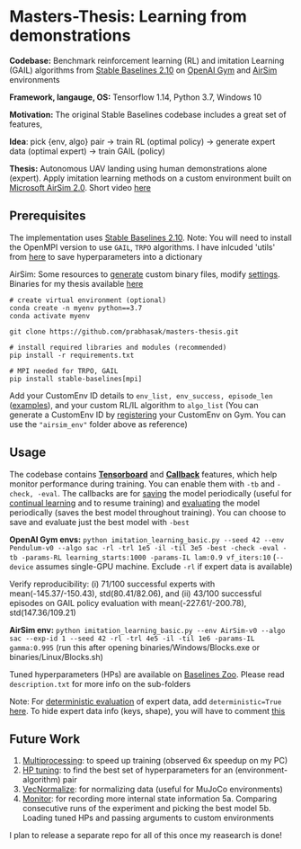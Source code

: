 Masters-Thesis: Learning from demonstrations
==========================
**Codebase:** Benchmark reinforcement learning (RL) and imitation Learning (GAIL) algorithms from [Stable Baselines 2.10](https://stable-baselines.readthedocs.io/en/master/index.html) on [OpenAI Gym](https://gym.openai.com/) and [AirSim](https://microsoft.github.io/AirSim/) environments

**Framework, langauge, OS:** Tensorflow 1.14, Python 3.7, Windows 10

**Motivation:** The original Stable Baselines codebase includes a great set of features, 

**Idea**: pick {env, algo} pair -> train RL (optimal policy) -> generate expert data (optimal expert) -> train GAIL (policy)

**Thesis:** Autonomous UAV landing using human demonstrations alone (expert). Apply imitation learning methods on a custom environment built on [Microsoft AirSim 2.0](https://microsoft.github.io/AirSim/). Short video [here](https://www.youtube.com/watch?v=oj4y8GOq4gk&feature=youtu.be)

Prerequisites
-------------
The implementation uses [Stable Baselines 2.10](https://stable-baselines.readthedocs.io/en/master/guide/install.html). Note: You will need to install the OpenMPI version to use ``GAIL``, ``TRPO`` algorithms. I have inlcuded 'utils' from [here](https://github.com/araffin/rl-baselines-zoo) to save hyperparameters into a dictionary

AirSim: Some resources to [generate](https://microsoft.github.io/AirSim/build_windows/) custom binary files, modify [settings](https://microsoft.github.io/AirSim/settings/). Binaries for my thesis available [here](https://drive.google.com/drive/folders/1PFYkOlqb0DLcVoSsaSNGZVJif1VGeGuK?usp=sharing)

```
# create virtual environment (optional)
conda create -n myenv python==3.7
conda activate myenv

git clone https://github.com/prabhasak/masters-thesis.git

# install required libraries and modules (recommended)
pip install -r requirements.txt

# MPI needed for TRPO, GAIL
pip install stable-baselines[mpi]
```

Add your CustomEnv ID details to ``env_list, env_success, episode_len`` ([examples](https://github.com/openai/gym/blob/master/gym/envs/__init__.py)), and your custom RL/IL algorithm to ``algo_list`` (You can generate a CustomEnv ID by [registering](https://medium.com/@apoddar573/making-your-own-custom-environment-in-gym-c3b65ff8cdaa) your CustomEnv on Gym. You can use the ``"airsim_env"`` folder above as reference)

Usage
-------------
The codebase contains **[Tensorboard](https://stable-baselines.readthedocs.io/en/master/guide/tensorboard.html)** and **[Callback](https://stable-baselines.readthedocs.io/en/master/guide/callbacks.html)** features, which help monitor performance during training. You can enable them with ``-tb`` and ``-check, -eval``. The callbacks are for [saving](https://stable-baselines.readthedocs.io/en/master/guide/callbacks.html#checkpointcallback) the model periodically (useful for [continual learning](https://stable-baselines.readthedocs.io/en/master/guide/examples.html#continual-learning) and to resume training) and [evaluating](https://stable-baselines.readthedocs.io/en/master/guide/callbacks.html#evalcallback) the model periodically (saves the best model throughout training). You can choose to save and evaluate just the best model with ``-best``

**OpenAI Gym envs:** ``python imitation_learning_basic.py --seed 42 --env Pendulum-v0 --algo sac -rl -trl 1e5 -il -til 3e5 -best -check -eval -tb -params-RL learning_starts:1000 -params-IL lam:0.9 vf_iters:10`` (``--device`` assumes single-GPU machine. Exclude ``-rl`` if expert data is available)

Verify reproducibility: (i) 71/100 successful experts with mean(-145.37/-150.43), std(80.41/82.06), and (ii) 43/100 successful episodes on GAIL policy evaluation with mean(-227.61/-200.78), std(147.36/109.21)

**AirSim env:** ``python imitation_learning_basic.py --env AirSim-v0 --algo sac --exp-id 1 --seed 42 -rl -trl 4e5 -il -til 1e6 -params-IL gamma:0.995`` (run this after opening binaries/Windows/Blocks.exe or binaries/Linux/Blocks.sh)

Tuned hyperparameters (HPs) are available on [Baselines Zoo](https://github.com/araffin/rl-baselines-zoo/tree/master/hyperparams). Please read ``description.txt`` for more info on the sub-folders

Note: For [deterministic evaluation](https://github.com/hill-a/stable-baselines/issues/929#issuecomment-655319112) of expert data, add ``deterministic=True`` [here](https://github.com/hill-a/stable-baselines/blob/master/stable_baselines/gail/dataset/record_expert.py#L120). To hide expert data info (keys, shape), you will have to comment [this](https://github.com/hill-a/stable-baselines/blob/master/stable_baselines/gail/dataset/record_expert.py#L173)

Future Work
-------------
1. [Multiprocessing](https://stable-baselines.readthedocs.io/en/master/guide/vec_envs.html#subprocvecenv): to speed up training (observed 6x speedup on my PC)
2. [HP tuning](https://stable-baselines.readthedocs.io/en/master/guide/rl_zoo.html): to find the best set of hyperparameters for an (environment-algorithm) pair
3. [VecNormalize](https://stable-baselines.readthedocs.io/en/master/guide/vec_envs.html#vecnormalize): for normalizing data (useful for MuJoCo environments)
4. [Monitor](https://stable-baselines.readthedocs.io/en/master/common/monitor.html): for recording more internal state information
5a. Comparing consecutive runs of the experiment and picking the best model
5b. Loading tuned HPs and passing arguments to custom environments

I plan to release a separate repo for all of this once my reasearch is done!